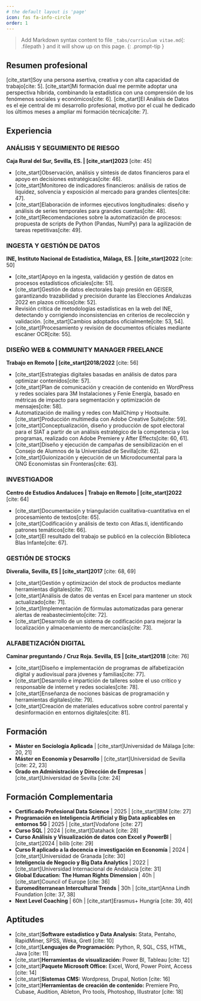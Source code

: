 ```yaml
---
# the default layout is 'page'
icon: fas fa-info-circle
order: 1
---
```


> Add Markdown syntax content to file `_tabs/curriculum vitae.md`{: .filepath } and it will show up on this page.
{: .prompt-tip }
>
> 
## Resumen profesional
[cite_start]Soy una persona asertiva, creativa y con alta capacidad de trabajo[cite: 5]. [cite_start]Mi formación dual me permite adoptar una perspectiva híbrida, combinando la estadística con una comprensión de los fenómenos sociales y económicos[cite: 6]. [cite_start]El Análisis de Datos es el eje central de mi desarrollo profesional, motivo por el cual he dedicado los últimos meses a ampliar mi formación técnica[cite: 7].

## Experiencia

### ANÁLISIS Y SEGUIMIENTO DE RIESGO
**Caja Rural del Sur, Sevilla, ES. | [cite_start]2023** [cite: 45]
- [cite_start]Observación, análisis y síntesis de datos financieros para el apoyo en decisiones estratégicas[cite: 46].
- [cite_start]Monitoreo de indicadores financieros: análisis de ratios de liquidez, solvencia y exposición al mercado para grandes clientes[cite: 47].
- [cite_start]Elaboración de informes ejecutivos longitudinales: diseño y análisis de series temporales para grandes cuentas[cite: 48].
- [cite_start]Recomendaciones sobre la automatización de procesos: propuesta de scripts de Python (Pandas, NumPy) para la agilización de tareas repetitivas[cite: 49].

### INGESTA Y GESTIÓN DE DATOS
**INE, Instituto Nacional de Estadística, Málaga, ES. | [cite_start]2022** [cite: 50]
- [cite_start]Apoyo en la ingesta, validación y gestión de datos en procesos estadísticos oficiales[cite: 51].
- [cite_start]Gestión de datos electorales bajo presión en GEISER, garantizando trazabilidad y precisión durante las Elecciones Andaluzas 2022 en plazos críticos[cite: 52].
- Revisión crítica de metodologías estadísticas en la web del INE, detectando y corrigiendo inconsistencias en criterios de recolección y validación. [cite_start]Cambios adoptados oficialmente[cite: 53, 54].
- [cite_start]Procesamiento y revisión de documentos oficiales mediante escáner OCR[cite: 55].

### DISEÑO WEB & COMMUNITY MANAGER FREELANCE
**Trabajo en Remoto | [cite_start]2018/2022** [cite: 56]
- [cite_start]Estrategias digitales basadas en análisis de datos para optimizar contenidos[cite: 57].
- [cite_start]Plan de comunicación y creación de contenido en WordPress y redes sociales para 3M Instalaciones y Feníe Energía, basado en métricas de impacto para segmentación y optimización de mensajes[cite: 58].
- Automatización de mailing y redes con MailChimp y Hootsuite. [cite_start]Producción multimedia con Adobe Creative Suite[cite: 59].
- [cite_start]Conceptualización, diseño y producción de spot electoral para el SIAT a partir de un análisis estratégico de la competencia y los programas, realizado con Adobe Premiere y After Effects[cite: 60, 61].
- [cite_start]Diseño y ejecución de campañas de sensibilización en el Consejo de Alumnos de la Universidad de Sevilla[cite: 62].
- [cite_start]Guionización y ejecución de un Microdocumental para la ONG Economistas sin Fronteras[cite: 63].

### INVESTIGADOR
**Centro de Estudios Andaluces | Trabajo en Remoto | [cite_start]2022** [cite: 64]
- [cite_start]Documentación y triangulación cualitativa-cuantitativa en el procesamiento de textos[cite: 65].
- [cite_start]Codificación y análisis de texto con Atlas.ti, identificando patrones temáticos[cite: 66].
- [cite_start]El resultado del trabajo se publicó en la colección Biblioteca Blas Infante[cite: 67].

### GESTIÓN DE STOCKS
**Diveralia, Sevilla, ES | [cite_start]2017** [cite: 68, 69]
- [cite_start]Gestión y optimización del stock de productos mediante herramientas digitales[cite: 70].
- [cite_start]Análisis de datos de ventas en Excel para mantener un stock actualizado[cite: 71].
- [cite_start]Implementación de fórmulas automatizadas para generar alertas de reabastecimiento[cite: 72].
- [cite_start]Desarrollo de un sistema de codificación para mejorar la localización y almacenamiento de mercancías[cite: 73].

### ALFABETIZACIÓN DIGITAL
**Caminar preguntando / Cruz Roja. Sevilla, ES | [cite_start]2018** [cite: 76]
- [cite_start]Diseño e implementación de programas de alfabetización digital y audiovisual para jóvenes y familias[cite: 77].
- [cite_start]Desarrollo e impartición de talleres sobre el uso crítico y responsable de internet y redes sociales[cite: 78].
- [cite_start]Enseñanza de nociones básicas de programación y herramientas digitales[cite: 79].
- [cite_start]Creación de materiales educativos sobre control parental y desinformación en entornos digitales[cite: 81].

## Formación

- **Máster en Sociología Aplicada** | [cite_start]Universidad de Málaga [cite: 20, 21]
- **Máster en Economía y Desarrollo** | [cite_start]Universidad de Sevilla [cite: 22, 23]
- **Grado en Administración y Dirección de Empresas** | [cite_start]Universidad de Sevilla [cite: 24]

## Formación Complementaria

- **Certificado Profesional Data Science** | 2025 | [cite_start]IBM [cite: 27]
- **Programación en Inteligencia Artificial y Big Data aplicables en entornos 5G** | 2025 | [cite_start]Vodafone [cite: 27]
- **Curso SQL** | 2024 | [cite_start]Datahack [cite: 28]
- **Curso Análisis y Visualización de datos con Excel y PowerBI** | [cite_start]2024 | bilib [cite: 29]
- **Curso R aplicado a la docencia e investigación en Economía** | 2024 | [cite_start]Universidad de Granada [cite: 30]
- **Inteligencia de Negocio y Big Data Analytics** | 2022 | [cite_start]Universidad Internacional de Andalucía [cite: 31]
- **Global Education: The Human Rights Dimension** | 40h | [cite_start]Council of Europe [cite: 36]
- **Euromediterranean Intercultural Trends** | 30h | [cite_start]Anna Lindh Foundation [cite: 37, 38]
- **Next Level Coaching** | 60h | [cite_start]Erasmus+ Hungría [cite: 39, 40]

## Aptitudes

- [cite_start]**Software estadístico y Data Analysis:** Stata, Pentaho, RapidMiner, SPSS, Weka, Gretl [cite: 10]
- [cite_start]**Lenguajes de Programación:** Python, R, SQL, CSS, HTML, Java [cite: 11]
- [cite_start]**Herramientas de visualización:** Power BI, Tableau [cite: 12]
- [cite_start]**Paquete Microsoft Office:** Excel, Word, Power Point, Access [cite: 14]
- [cite_start]**Sistemas CMS:** Wordpress, Drupal, Notion [cite: 16]
- [cite_start]**Herramientas de creación de contenido:** Premiere Pro, Cubase, Audition, Ableton, Pro tools, Photoshop, Illustrator [cite: 18]
